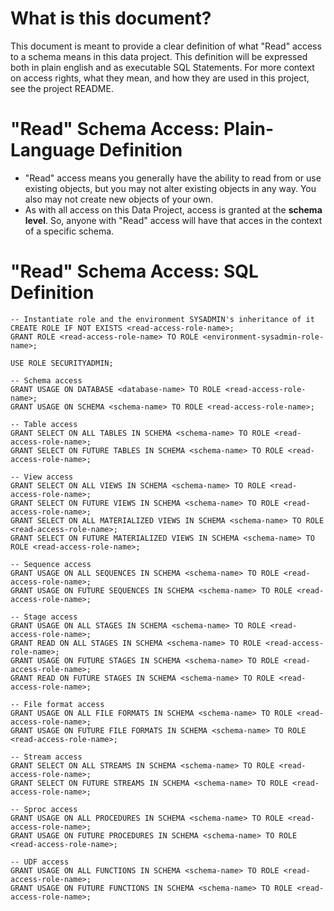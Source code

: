 # What is this document? 

This document is meant to provide a clear definition of what "Read" access to a schema means in this data project. This definition will be expressed both in plain english and as executable SQL Statements. For more context on access rights, what they mean, and how they are used in this project, see the project README.

# "Read" Schema Access: Plain-Language Definition

- "Read" access means you generally have the ability to read from or use existing objects, but you may not alter existing objects in any way. You also may not create new objects of your own.
- As with all access on this Data Project, access is granted at the **schema level**. So, anyone with "Read" access will have that acces in the context of a specific schema.

# "Read" Schema Access: SQL Definition

```
-- Instantiate role and the environment SYSADMIN's inheritance of it
CREATE ROLE IF NOT EXISTS <read-access-role-name>;
GRANT ROLE <read-access-role-name> TO ROLE <environment-sysadmin-role-name>;

USE ROLE SECURITYADMIN;

-- Schema access
GRANT USAGE ON DATABASE <database-name> TO ROLE <read-access-role-name>;
GRANT USAGE ON SCHEMA <schema-name> TO ROLE <read-access-role-name>;

-- Table access
GRANT SELECT ON ALL TABLES IN SCHEMA <schema-name> TO ROLE <read-access-role-name>;
GRANT SELECT ON FUTURE TABLES IN SCHEMA <schema-name> TO ROLE <read-access-role-name>;

-- View access
GRANT SELECT ON ALL VIEWS IN SCHEMA <schema-name> TO ROLE <read-access-role-name>;
GRANT SELECT ON FUTURE VIEWS IN SCHEMA <schema-name> TO ROLE <read-access-role-name>;
GRANT SELECT ON ALL MATERIALIZED VIEWS IN SCHEMA <schema-name> TO ROLE <read-access-role-name>;
GRANT SELECT ON FUTURE MATERIALIZED VIEWS IN SCHEMA <schema-name> TO ROLE <read-access-role-name>;

-- Sequence access
GRANT USAGE ON ALL SEQUENCES IN SCHEMA <schema-name> TO ROLE <read-access-role-name>;
GRANT USAGE ON FUTURE SEQUENCES IN SCHEMA <schema-name> TO ROLE <read-access-role-name>;

-- Stage access
GRANT USAGE ON ALL STAGES IN SCHEMA <schema-name> TO ROLE <read-access-role-name>;
GRANT READ ON ALL STAGES IN SCHEMA <schema-name> TO ROLE <read-access-role-name>;
GRANT USAGE ON FUTURE STAGES IN SCHEMA <schema-name> TO ROLE <read-access-role-name>;
GRANT READ ON FUTURE STAGES IN SCHEMA <schema-name> TO ROLE <read-access-role-name>;

-- File format access
GRANT USAGE ON ALL FILE FORMATS IN SCHEMA <schema-name> TO ROLE <read-access-role-name>;
GRANT USAGE ON FUTURE FILE FORMATS IN SCHEMA <schema-name> TO ROLE <read-access-role-name>;

-- Stream access
GRANT SELECT ON ALL STREAMS IN SCHEMA <schema-name> TO ROLE <read-access-role-name>;
GRANT SELECT ON FUTURE STREAMS IN SCHEMA <schema-name> TO ROLE <read-access-role-name>;

-- Sproc access
GRANT USAGE ON ALL PROCEDURES IN SCHEMA <schema-name> TO ROLE <read-access-role-name>;
GRANT USAGE ON FUTURE PROCEDURES IN SCHEMA <schema-name> TO ROLE <read-access-role-name>;

-- UDF access
GRANT USAGE ON ALL FUNCTIONS IN SCHEMA <schema-name> TO ROLE <read-access-role-name>;
GRANT USAGE ON FUTURE FUNCTIONS IN SCHEMA <schema-name> TO ROLE <read-access-role-name>;
```
